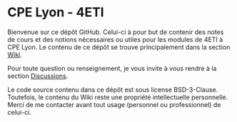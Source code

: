 # CPE Lyon - 4ETI
Bienvenue sur ce dépôt GitHub. Celui-ci à pour but de contenir des notes de cours et des notions nécessaires ou utiles pour les modules de 4ETI à CPE Lyon.
Le contenu de ce dépôt se trouve principalement dans la section [Wiki](https://github.com/Aioniostheos/CPELyon_4ETI/wiki).

Pour toute question ou renseignement, je vous invite à vous rendre à la section [Discussions](https://github.com/Aioniostheos/CPELyon_4ETI/discussions).

Le code source contenu dans ce dépôt est sous license BSD-3-Clause. Toutefois, le contenu du Wiki reste une propriété intellectuelle personnelle. Merci de me contacter avant tout usage (personnel ou professionnel) de celui-ci.
